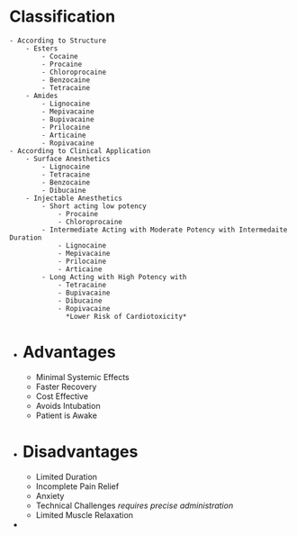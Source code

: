 # Classification
	- According to Structure
		- Esters
			- Cocaine
			- Procaine
			- Chloroprocaine
			- Benzocaine
			- Tetracaine
		- Amides
			- Lignocaine
			- Mepivacaine
			- Bupivacaine
			- Prilocaine
			- Articaine
			- Ropivacaine
	- According to Clinical Application
		- Surface Anesthetics
			- Lignocaine
			- Tetracaine
			- Benzocaine
			- Dibucaine
		- Injectable Anesthetics
			- Short acting low potency
				- Procaine
				- Chloroprocaine
			- Intermediate Acting with Moderate Potency with Intermedaite Duration
				- Lignocaine
				- Mepivacaine
				- Prilocaine
				- Articaine
			- Long Acting with High Potency with
				- Tetracaine
				- Bupivacaine
				- Dibucaine
				- Ropivacaine
				  *Lower Risk of Cardiotoxicity*
- # Advantages
	- Minimal Systemic Effects
	- Faster Recovery
	- Cost Effective
	- Avoids Intubation
	- Patient is Awake
- # Disadvantages
	- Limited Duration
	- Incomplete Pain Relief
	- Anxiety
	- Technical Challenges
	  *requires precise administration*
	- Limited Muscle Relaxation
-
